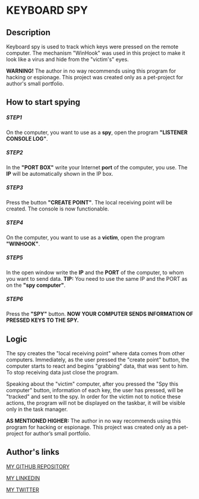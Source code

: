 # KEYBOARD SPY

## Description

Keyboard spy is used to track which keys were pressed on the remote computer. The mechanism "WinHook" was used in this project to make it look like a virus and hide from the "victim's" eyes. 

**WARNING!** The author in no way recommends using this program for hacking or espionage. This project was created only as a pet-project for author's small portfolio.

## How to start spying

##### STEP1
On the computer, you want to use as a **spy**, open the program **"LISTENER CONSOLE LOG"**.
##### STEP2
In the **"PORT BOX"** write your Internet **port** of the computer, you use. The **IP** will be automatically shown in the IP box.
##### STEP3
Press the button **"CREATE POINT"**. The local receiving point will be created. The console is now functionable.
##### STEP4
On the computer, you want to use as a **victim**, open the program **"WINHOOK"**.
##### STEP5
In the open window write the **IP** and the **PORT** of the computer, to whom you want to send data. **TIP:** You need to use the same IP and the PORT as on the **"spy computer"**.
##### STEP6
Press the **"SPY"** button. **NOW YOUR COMPUTER SENDS INFORMATION OF PRESSED KEYS TO THE SPY.**

## Logic
The spy creates the "local receiving point" where data comes from other computers. Immediately, as the user pressed the "create point" button, the computer starts to react and begins "grabbing" data, that was sent to him. To stop receiving data just close the program.

Speaking about the "victim" computer, after you pressed the "Spy this computer" button, information of each key, the user has pressed, will be 
"tracked" and sent to the spy. In order for the victim not to notice these actions, the program will not be displayed on the taskbar, it will be visible only in the task manager.

**AS MENTIONED HIGHER:** The author in no way recommends using this program for hacking or espionage. This project was created only as a pet-project for author’s small portfolio.

## Author's links
   [MY GITHUB REPOSITORY](https://github.com/stasiukmykhailo?tab=repositories)
   
   [MY LINKEDIN](https://www.linkedin.com/in/mykhailo-stasiuk-25a27b259)
   
   [MY TWITTER](https://twitter.com/stasiukmykhail0)
